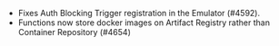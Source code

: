 - Fixes Auth Blocking Trigger registration in the Emulator (#4592).
- Functions now store docker images on Artifact Registry rather than Container Repository (#4654)
